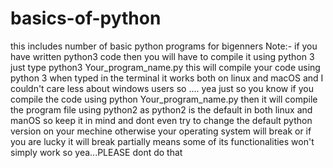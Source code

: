 # basics-of-python
this includes number of basic python programs for bigenners
Note:- if you have written python3 code then you will have to compile it using python 3
just type python3 Your_program_name.py this will compile your code using python 3 when typed in the terminal
it works both on linux and macOS and I couldn't care less about windows users so .... yea
just so you know if you compile the code using python Your_program_name.py then it will compile the program file using python2
as python2 is the default in both linux and manOS so keep it in mind and dont even try to change the default python version on your mechine
otherwise your operating system will break or if you are lucky it will break partially means some of its functionalities won't simply
work so yea...PLEASE dont do that
